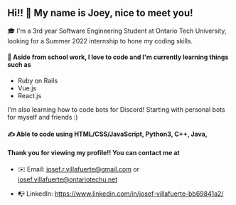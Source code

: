 ## Hi!! 👋 My name is Joey, nice to meet you!

🎓 I'm a 3rd year Software Engineering Student at Ontario Tech University, looking for a Summer 2022 internship to hone my coding skills. 

#### 🌱 Aside from school work, I love to code and I'm currently learning things such as 
* Ruby on Rails
* Vue.js
* React.js

I'm also learning how to code bots for Discord! Starting with personal bots for myself and friends :)

#### ✍️ Able to code using HTML/CSS/JavaScript, Python3, C++, Java, 


#### Thank you for viewing my profile!! You can contact me at

* ✉️ Email: josef.r.villafuerte@gmail.com or josef.villafuerte@ontariotechu.net

* 📭 LinkedIn: https://www.linkedin.com/in/josef-villafuerte-bb69841a2/
<!--
**JoeyVillafuerte/JoeyVillafuerte** is a ✨ _special_ ✨ repository because its `README.md` (this file) appears on your GitHub profile.

Here are some ideas to get you started:

- 🔭 I’m currently working on ...
- 🌱 I’m currently learning ...
- 👯 I’m looking to collaborate on ...
- 🤔 I’m looking for help with ...
- 💬 Ask me about ...
- 📫 How to reach me: ...
- 😄 Pronouns: ...
- ⚡ Fun fact: ...
-->
